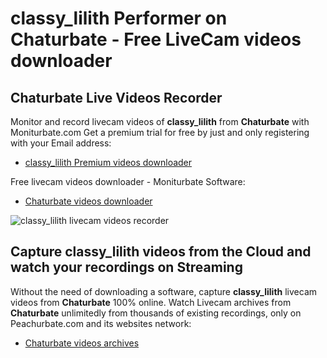 # classy_lilith Performer on Chaturbate - Free LiveCam videos downloader

## Chaturbate Live Videos Recorder

Monitor and record livecam videos of **classy_lilith** from **Chaturbate** with Moniturbate.com
Get a premium trial for free by just and only registering with your Email address:
* [classy_lilith Premium videos downloader](https://moniturbate.com/request-demo-licence-key.html)

Free livecam videos downloader - Moniturbate Software:
* [Chaturbate videos downloader](https://moniturbate.com/moniturbate-download-software.html)

![classy_lilith livecam videos recorder](https://peachurnet.com/templates/moniturbate-software.png)


## Capture classy_lilith videos from the Cloud and watch your recordings on Streaming

Without the need of downloading a software, capture **classy_lilith** livecam videos from **Chaturbate** 100% online.
Watch Livecam archives from **Chaturbate** unlimitedly from thousands of existing recordings, only on Peachurbate.com and its websites network:
* [Chaturbate videos archives](https://peachurnet.com/)